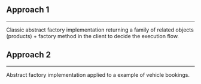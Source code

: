 ## Approach 1
***
Classic abstract factory implementation returning a family of related objects (products) + factory method in the client 
to decide the execution flow.


## Approach 2
***
Abstract factory implementation applied to a example of vehicle bookings.
